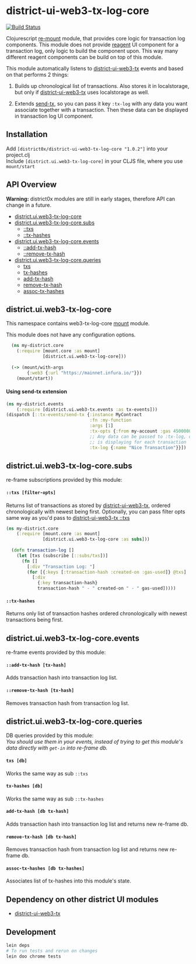 # district-ui-web3-tx-log-core

[![Build Status](https://travis-ci.org/district0x/district-ui-web3-tx-log-core.svg?branch=master)](https://travis-ci.org/district0x/district-ui-web3-tx-log-core)

Clojurescript [re-mount](https://github.com/district0x/d0x-INFRA/blob/master/re-mount.md) module,
that provides core logic for transaction log components. This module does not provide [reagent](https://github.com/reagent-project/reagent) UI component for a transaction log, only
logic to build the component upon. This way many different reagent components can be build on top of this module.

This module automatically listens to [district-ui-web3-tx](https://github.com/district0x/district-ui-web3-tx) events and
based on that performs 2 things:
1. Builds up chronological list of transactions. Also stores it in localstorage, but only if
[district-ui-web3-tx](https://github.com/district0x/district-ui-web3-tx) uses localstorage as well.

2. Extends [send-tx](https://github.com/district0x/district-ui-web3-tx#send-tx), so you can pass it key `:tx-log` with
any data you want associate together with a transaction. Then these data can be displayed in transaction log UI component. 

## Installation
Add `[district0x/district-ui-web3-tx-log-core "1.0.2"]` into your project.clj  
Include `[district.ui.web3-tx-log-core]` in your CLJS file, where you use `mount/start`

## API Overview

**Warning:** district0x modules are still in early stages, therefore API can change in a future.

- [district.ui.web3-tx-log-core](#districtuiweb3-tx-log-core)
- [district.ui.web3-tx-log-core.subs](#districtuiweb3-tx-log-coresubs)
  - [::txs](#txs-sub)
  - [::tx-hashes](#tx-hashes-sub)
- [district.ui.web3-tx-log-core.events](#districtuiweb3-tx-log-coreevents)
  - [::add-tx-hash](#add-tx-hash-evt)
  - [::remove-tx-hash](#remove-tx-hash-evt)
- [district.ui.web3-tx-log-core.queries](#districtuiweb3-tx-log-corequeries)
  - [txs](#txs)
  - [tx-hashes](#tx-hashes)
  - [add-tx-hash](#add-tx-hash)
  - [remove-tx-hash](#remove-tx-hash)
  - [assoc-tx-hashes](#assoc-tx-hashes)

## district.ui.web3-tx-log-core
This namespace contains web3-tx-log-core [mount](https://github.com/tolitius/mount) module.

This module does not have any configuration options.

```clojure
  (ns my-district.core
    (:require [mount.core :as mount]
              [district.ui.web3-tx-log-core]))
              
  (-> (mount/with-args
        {:web3 {:url "https://mainnet.infura.io/"}})
    (mount/start))
```

#### Using send-tx extension
```clojure
(ns my-district.events
    (:require [district.ui.web3-tx.events :as tx-events]))
(dispatch [::tx-events/send-tx {:instance MyContract
                                :fn :my-function
                                :args [1]
                                :tx-opts {:from my-account :gas 4500000}
                                ;; Any data can be passed to :tx-log, depending on what your tx-log component
                                ;; is displaying for each transaction
                                :tx-log {:name "Nice Transaction"}}])
```

## district.ui.web3-tx-log-core.subs
re-frame subscriptions provided by this module:

#### <a name="txs-sub">`::txs [filter-opts]`
Returns list of transactions as stored by [district-ui-web3-tx](https://github.com/district0x/district-ui-web3-tx), ordered chronologically with newest being first. Optionally, you can pass filter opts same
way as you'd pass to [district-ui-web3-tx ::txs](https://github.com/district0x/district-ui-web3-tx#txs-filter-opts)

```clojure
(ns my-district.core
    (:require [mount.core :as mount]
              [district.ui.web3-tx-log-core :as subs]))
  
  (defn transaction-log []
    (let [txs (subscribe [::subs/txs])]  
      (fn []
        [:div "Transaction Log: "]
        (for [{:keys [:transaction-hash :created-on :gas-used]} @txs]
          [:div 
            {:key transaction-hash}
            transaction-hash " - " created-on " - " gas-used]))))
```

#### <a name="tx-hashes-sub">`::tx-hashes`
Returns only list of transaction hashes ordered chronologically with newest transactions being first.

## district.ui.web3-tx-log-core.events
re-frame events provided by this module:

#### <a name="add-tx-hash-evt">`::add-tx-hash [tx-hash]`
Adds transaction hash into transaction log list.

#### <a name="remove-tx-hash-evt">`::remove-tx-hash [tx-hash]`
Removes transaction hash from transaction log list.  

## district.ui.web3-tx-log-core.queries
DB queries provided by this module:  
*You should use them in your events, instead of trying to get this module's 
data directly with `get-in` into re-frame db.*

#### <a name="txs">`txs [db]`
Works the same way as sub `::txs`

#### <a name="tx-hashes">`tx-hashes [db]`
Works the same way as sub `::tx-hashes`

#### <a name="add-tx-hash">`add-tx-hash [db tx-hash]`
Adds transaction hash into transaction log list and returns new re-frame db.

#### <a name="remove-tx-hash">`remove-tx-hash [db tx-hash]`
Removes transaction hash from transaction log list and returns new re-frame db.

#### <a name="assoc-tx-hashes">`assoc-tx-hashes [db tx-hashes]`
Associates list of tx-hashes into this module's state.

## Dependency on other district UI modules
* [district-ui-web3-tx](https://github.com/district0x/district-ui-web3-tx)

## Development
```bash
lein deps
# To run tests and rerun on changes
lein doo chrome tests
```